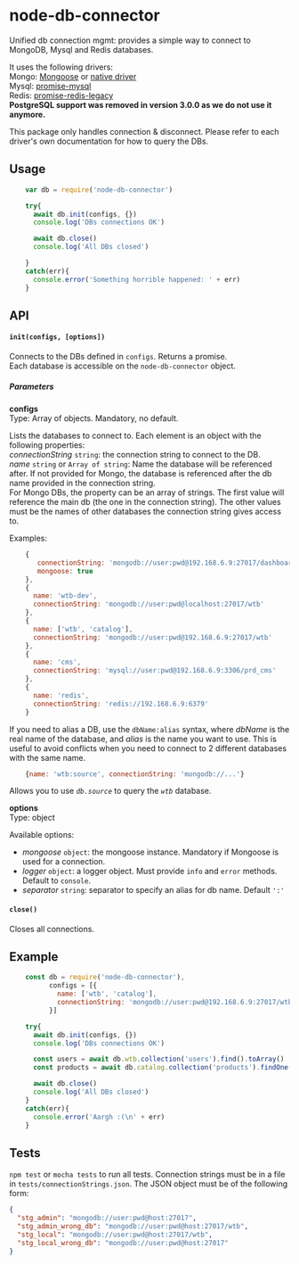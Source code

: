 # node-db-connector
Unified db connection mgmt: provides a simple way to connect to MongoDB, Mysql and Redis databases.

It uses the following drivers:  
Mongo: [Mongoose](http://mongoosejs.com/) or [native driver](http://mongodb.github.io/node-mongodb-native/4.2/)  
Mysql: [promise-mysql](https://github.com/lukeb-uk/node-promise-mysql)  
Redis: [promise-redis-legacy](https://github.com/swaven/promise-redis-legacy)  
**PostgreSQL support was removed in version 3.0.0 as we do not use it anymore.**

This package only handles connection & disconnect. Please refer to each driver's own documentation for how to query the DBs.


## Usage

````javascript
    var db = require('node-db-connector')

    try{      
      await db.init(configs, {})
      console.log('DBs connections OK')

      await db.close()
      console.log('All DBs closed')

    }
    catch(err){
      console.error('Something horrible happened: ' + err)
    }
````

## API

#### `init(configs, [options])`

Connects to the DBs defined in `configs`.  Returns a promise.  
Each database is accessible on the `node-db-connector` object.

##### Parameters

**configs**  
Type: Array of objects. Mandatory, no default.

Lists the databases to connect to. Each element is an object with the following properties:  
*connectionString* `string`: the connection string to connect to the DB.  
*name* `string` or `Array of string`: Name the database will be referenced after. If not provided for Mongo, the database is referenced after the db name provided in the connection string.  
For Mongo DBs, the property can be an array of strings. The first value will reference the main db (the one  in the connection string). The other values must be the names of other databases the connection string gives access to.  

Examples:

````javascript
    {
       connectionString: 'mongodb://user:pwd@192.168.6.9:27017/dashboard',
       mongoose: true
    },
    {
      name: 'wtb-dev',
      connectionString: 'mongodb://user:pwd@localhost:27017/wtb'
    },
    {
      name: ['wtb', 'catalog'],
      connectionString: 'mongodb://user:pwd@192.168.6.9:27017/wtb'
    },
    {
      name: 'cms',
      connectionString: 'mysql://user:pwd@192.168.6.9:3306/prd_cms'
    },
    {
      name: 'redis',
      connectionString: 'redis://192.168.6.9:6379'
    }
````

If you need to alias a DB, use the `dbName:alias` syntax, where *dbName* is the real name of the database, and *alias* is the name you want to use. This is useful to avoid conflicts when you need to connect to 2 different databases with the same name.

````javascript
    {name: 'wtb:source', connectionString: 'mongodb://...'}
````
Allows you to use *`db.source`* to query the *`wtb`* database.


**options**  
Type: object

Available options:  
- *mongoose* `object`: the mongoose instance. Mandatory if Mongoose is used for a connection.
- *logger* `object`: a logger object. Must provide `info` and `error` methods. Default to `console`.
- *separator* `string`: separator to specify an alias for db name. Default `':'`


#### `close()`

Closes all connections.

## Example

````javascript
    const db = require('node-db-connector'),
          configs = [{
            name: ['wtb', 'catalog'],
            connectionString: 'mongodb://user:pwd@192.168.6.9:27017/wtb'
          }]

    try{      
      await db.init(configs, {})    
      console.log('DBs connections OK')

      const users = await db.wtb.collection('users').find().toArray()    
      const products = await db.catalog.collection('products').findOne({_id: 42})    

      await db.close()
      console.log('All DBs closed')
    }
    catch(err){
      console.error('Aargh :(\n' + err)
    }
````

## Tests

`npm test` or `mocha tests` to run all tests. Connection strings must be in a file in `tests/connectionStrings.json`. The JSON object must be of the following form:

````json
{
  "stg_admin": "mongodb://user:pwd@host:27017",
  "stg_admin_wrong_db": "mongodb://user:pwd@host:27017/wtb",
  "stg_local": "mongodb://user:pwd@host:27017/wtb",
  "stg_local_wrong_db": "mongodb://user:pwd@host:27017"
}

````
